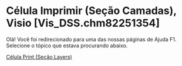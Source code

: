 
# Célula Imprimir (Seção Camadas), Visio [Vis_DSS.chm82251354]

Olá! Você foi redirecionado para uma das nossas páginas de Ajuda F1. Selecione o tópico que estava procurando abaixo.

[Célula Print (Seção Layers)](http://msdn.microsoft.com/library/9c76bf02-7269-65bb-2fd2-920243d962ef%28Office.15%29.aspx)

